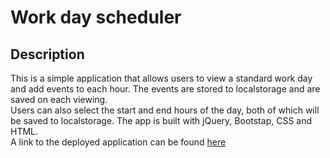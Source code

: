 # Work day scheduler 


## Description
This is a simple application that allows users to view a standard work day and add events to each hour. The events are stored to localstorage and are saved on each viewing. <br>
Users can also select the start and end hours of the day, both of which will be saved to localstorage. The app is built with jQuery, Bootstap, CSS and HTML. <br>
A link to the deployed application can be found [here]()